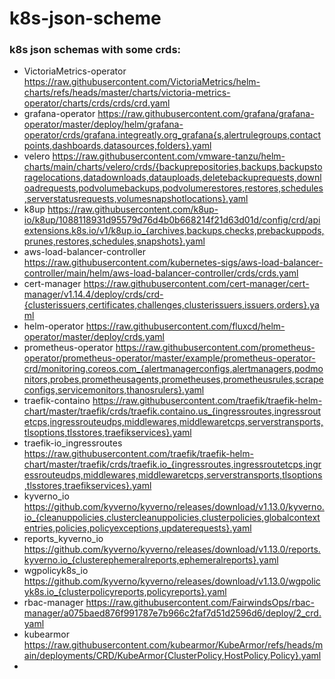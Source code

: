 # k8s-json-scheme
### k8s json schemas with some crds:

* VictoriaMetrics-operator https://raw.githubusercontent.com/VictoriaMetrics/helm-charts/refs/heads/master/charts/victoria-metrics-operator/charts/crds/crds/crd.yaml
* grafana-operator https://raw.githubusercontent.com/grafana/grafana-operator/master/deploy/helm/grafana-operator/crds/grafana.integreatly.org_grafana{s,alertrulegroups,contactpoints,dashboards,datasources,folders}.yaml
* velero https://raw.githubusercontent.com/vmware-tanzu/helm-charts/main/charts/velero/crds/{backuprepositories,backups,backupstoragelocations,datadownloads,datauploads,deletebackuprequests,downloadrequests,podvolumebackups,podvolumerestores,restores,schedules,serverstatusrequests,volumesnapshotlocations}.yaml
* k8up https://raw.githubusercontent.com/k8up-io/k8up/1088118931d95579d76d4b0b668214f21d63d01d/config/crd/apiextensions.k8s.io/v1/k8up.io_{archives,backups,checks,prebackuppods,prunes,restores,schedules,snapshots}.yaml
* aws-load-balancer-controller https://raw.githubusercontent.com/kubernetes-sigs/aws-load-balancer-controller/main/helm/aws-load-balancer-controller/crds/crds.yaml
* cert-manager https://raw.githubusercontent.com/cert-manager/cert-manager/v1.14.4/deploy/crds/crd-{clusterissuers,certificates,challenges,clusterissuers,issuers,orders}.yaml
* helm-operator https://raw.githubusercontent.com/fluxcd/helm-operator/master/deploy/crds.yaml
* prometheus-operator https://raw.githubusercontent.com/prometheus-operator/prometheus-operator/master/example/prometheus-operator-crd/monitoring.coreos.com_{alertmanagerconfigs,alertmanagers,podmonitors,probes,prometheusagents,prometheuses,prometheusrules,scrapeconfigs,servicemonitors,thanosrulers}.yaml
* traefik-containo https://raw.githubusercontent.com/traefik/traefik-helm-chart/master/traefik/crds/traefik.containo.us_{ingressroutes,ingressroutetcps,ingressrouteudps,middlewares,middlewaretcps,serverstransports,tlsoptions,tlsstores,traefikservices}.yaml
* traefik-io_ingressroutes https://raw.githubusercontent.com/traefik/traefik-helm-chart/master/traefik/crds/traefik.io_{ingressroutes,ingressroutetcps,ingressrouteudps,middlewares,middlewaretcps,serverstransports,tlsoptions,tlsstores,traefikservices}.yaml
* kyverno_io https://github.com/kyverno/kyverno/releases/download/v1.13.0/kyverno.io_{cleanuppolicies,clustercleanuppolicies,clusterpolicies,globalcontextentries,policies,policyexceptions,updaterequests}.yaml
* reports_kyverno_io https://github.com/kyverno/kyverno/releases/download/v1.13.0/reports.kyverno.io_{clusterephemeralreports,ephemeralreports}.yaml
* wgpolicyk8s_io https://github.com/kyverno/kyverno/releases/download/v1.13.0/wgpolicyk8s.io_{clusterpolicyreports,policyreports}.yaml
* rbac-manager https://raw.githubusercontent.com/FairwindsOps/rbac-manager/a075baed876f991787e7b966c2faf7d51d2596d6/deploy/2_crd.yaml
* kubearmor https://raw.githubusercontent.com/kubearmor/KubeArmor/refs/heads/main/deployments/CRD/KubeArmor{ClusterPolicy,HostPolicy,Policy}.yaml
* 